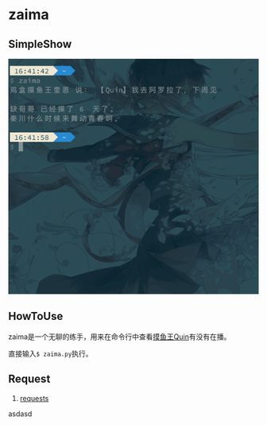 # zaima

## SimpleShow

![zaima2](./zaima2.gif)

## HowToUse

zaima是一个无聊的练手，用来在命令行中查看[摸鱼王Quin](https://www.douyu.com/3614)有没有在播。

直接输入``$ zaima.py``执行。

## Request

1. [requests](https://github.com/kennethreitz/requests)

asdasd
